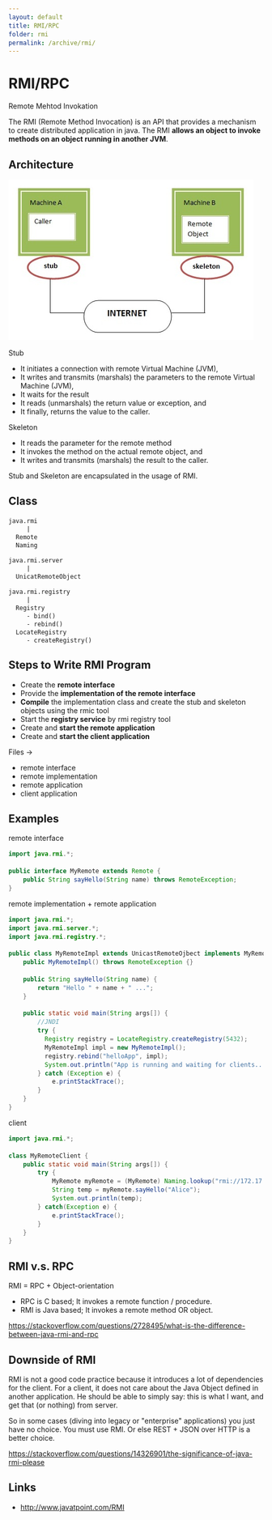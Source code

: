 ```yaml
---
layout: default
title: RMI/RPC
folder: rmi
permalink: /archive/rmi/
---
```


# RMI/RPC

Remote Mehtod Invokation

The RMI (Remote Method Invocation) is an API that provides a mechanism to create distributed application in java. 
The RMI **allows an object to invoke methods on an object running in another JVM**.

## Architecture
![rmi_arch.png](img/rmi_arch.png)

Stub
- It initiates a connection with remote Virtual Machine (JVM),
- It writes and transmits (marshals) the parameters to the remote Virtual Machine (JVM),
- It waits for the result
- It reads (unmarshals) the return value or exception, and
- It finally, returns the value to the caller.

Skeleton
- It reads the parameter for the remote method
- It invokes the method on the actual remote object, and
- It writes and transmits (marshals) the result to the caller.

Stub and Skeleton are encapsulated in the usage of RMI.

## Class

```
java.rmi
     |
  Remote
  Naming
```

```
java.rmi.server
     |
  UnicatRemoteObject
```

```
java.rmi.registry
     |
  Registry
     - bind()
     - rebind()
  LocateRegistry
     - createRegistry()
```

## Steps to Write RMI Program

- Create the **remote interface**
- Provide the **implementation of the remote interface**
- **Compile** the implementation class and create the stub and skeleton objects using the rmic tool
- Start the **registry service** by rmi registry tool
- Create and **start the remote application**
- Create and **start the client application**

Files ->
- remote interface
- remote implementation
- remote application
- client application

## Examples

remote interface

~~~ java
import java.rmi.*;

public interface MyRemote extends Remote {
	public String sayHello(String name) throws RemoteException;
}
~~~

remote implementation + remote application

~~~ java
import java.rmi.*;
import java.rmi.server.*;
import java.rmi.registry.*;

public class MyRemoteImpl extends UnicastRemoteOjbect implements MyRemote {
	public MyRemoteImpl() throws RemoteException {}

	public String sayHello(String name) {
		return "Hello " + name + " ...";
	}

	public static void main(String args[]) {
		//JNDI
		try {
		  Registry registry = LocateRegistry.createRegistry(5432);
		  MyRemoteImpl impl = new MyRemoteImpl();
		  registry.rebind("helloApp", impl);
		  System.out.println("App is running and waiting for clients...");
		} catch (Exception e) {
			e.printStackTrace();
		}
	}
}
~~~

client

~~~ java
import java.rmi.*;

class MyRemoteClient {
	public static void main(String args[]) {
		try {
			MyRemote myRemote = (MyRemote) Naming.lookup("rmi://172.17.30.162:5432/helloApp");
			String temp = myRemote.sayHello("Alice");
			System.out.println(temp);
		} catch(Exception e) {
			e.printStackTrace();
		}
	}
}
~~~

## RMI v.s. RPC

RMI = RPC + Object-orientation

- RPC is C based; It invokes a remote function / procedure.
- RMI is Java based; It invokes a remote method OR object.

<https://stackoverflow.com/questions/2728495/what-is-the-difference-between-java-rmi-and-rpc>

## Downside of RMI

RMI is not a good code practice because it introduces a lot of dependencies for the client. 
For a client, it does not care about the Java Object defined in another application. 
He should be able to simply say: this is what I want, and get that (or nothing) from server.

So in some cases (diving into legacy or "enterprise" applications) you just have no choice. You must use RMI. 
Or else REST + JSON over HTTP is a better choice.

<https://stackoverflow.com/questions/14326901/the-significance-of-java-rmi-please>

## Links
- <http://www.javatpoint.com/RMI>
